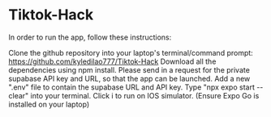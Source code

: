 # Tiktok-Hack

In order to run the app, follow these instructions:

Clone the github repository into your laptop's terminal/command prompt: https://github.com/kyledilao777/Tiktok-Hack
Download all the dependencies using npm install.
Please send in a request for the private supabase API key and URL, so that the app can be launched.
Add a new ".env" file to contain the supabase URL and API key.
Type "npx expo start --clear" into your terminal.
Click i to run on IOS simulator. (Ensure Expo Go is installed on your laptop)
